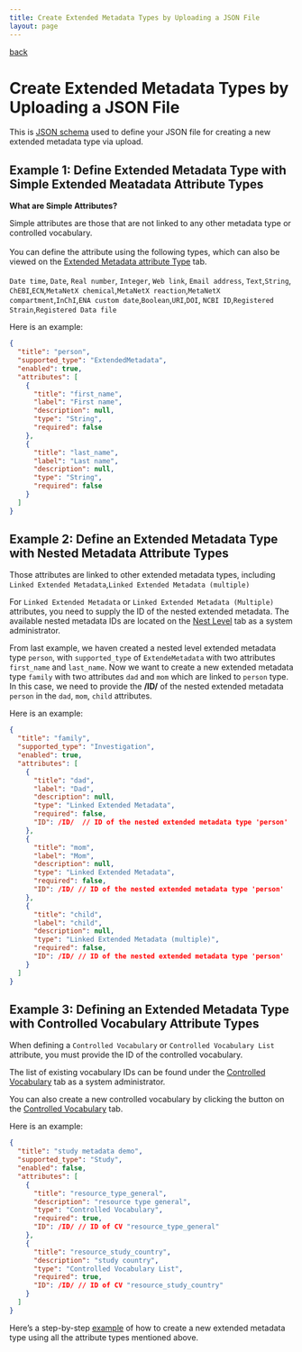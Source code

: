 ```yaml
---
title: Create Extended Metadata Types by Uploading a JSON File
layout: page
---
```


<a href="create-extended-metadata-type.md">back</a>

# Create Extended Metadata Types by Uploading a JSON File

This is [JSON schema](extended_metadata_type_schema.json) used to define your JSON file for creating a new extended metadata type via upload.

## Example 1: Define Extended Metadata Type with Simple Extended Meatadata Attribute Types

**What are Simple Attributes?**  <br>

    
Simple attributes are those that are not linked to any other metadata type or controlled vocabulary. <br>
<br>
You can define the attribute using the following types, which can also be viewed on the [Extended Metadata attribute Type](manage-extended-metadata-type.md/#4-extended-metadata-attribute-types-tab) tab.
<br><br>
`Date time`, `Date`, `Real number`, `Integer`, `Web link`, `Email address`, `Text`,`String`, `ChEBI`,`ECN`,`MetaNetX chemical`,`MetaNetX reaction`,`MetaNetX compartment`,`InChI`,`ENA custom date`,`Boolean`,`URI`,`DOI`, `NCBI ID`,`Registered Strain`,`Registered Data file` 

Here is an example:

```json
{
  "title": "person",
  "supported_type": "ExtendedMetadata",
  "enabled": true,
  "attributes": [
    {
      "title": "first_name",
      "label": "First name",
      "description": null,
      "type": "String",
      "required": false
    },
    {
      "title": "last_name",
      "label": "Last name",
      "description": null,
      "type": "String",
      "required": false
    }
  ]
}
```


## Example 2: Define an Extended Metadata Type with Nested Metadata Attribute Types

Those attributes are linked to other extended metadata types, including `Linked Extended Metadata`,`Linked Extended Metadata (multiple)`

For `Linked Extended Metadata` or `Linked Extended Metadata (Multiple)` attributes, you need to supply the ID of the nested extended metadata. The available nested metadata IDs are located on the [Nest Level](manage-extended-metadata-type.md/#2-nested-level-tab) tab as a system administrator.

From last example, we haven created a nested level extended metadata type `person`, with `supported_type` of `ExtendeMetadata` with two attributes `first_name` and `last_name`. Now we want to create a new extended metadata type `family` with two attributes `dad` and `mom` which are linked to `person` type. 
In this case, we need to provide the **/ID/**  of the nested extended metadata `person` in the `dad`, `mom`, `child` attributes.

Here is an example:

```json
{
  "title": "family",
  "supported_type": "Investigation",
  "enabled": true,
  "attributes": [
    {
      "title": "dad",
      "label": "Dad",
      "description": null,
      "type": "Linked Extended Metadata",
      "required": false,
      "ID": /ID/  // ID of the nested extended metadata type 'person'
    },
    {
      "title": "mom",
      "label": "Mom",
      "description": null,
      "type": "Linked Extended Metadata",
      "required": false,
      "ID": /ID/ // ID of the nested extended metadata type 'person'
    },
    {
      "title": "child",
      "label": "child",
      "description": null,
      "type": "Linked Extended Metadata (multiple)",
      "required": false,
      "ID": /ID/ // ID of the nested extended metadata type 'person'
    }
  ]
}
```

## Example 3: Defining an Extended Metadata Type with Controlled Vocabulary Attribute Types

When defining a `Controlled Vocabulary` or `Controlled Vocabulary List` attribute, you must provide the ID of the controlled vocabulary. 

The list of existing vocabulary IDs can be found under the [Controlled Vocabulary](manage-extended-metadata-type.md/#3-controlled-vocabularies-tab) tab as a system administrator. 

You can also create a new controlled vocabulary by clicking the button on the [Controlled Vocabulary](manage-extended-metadata-type.md/#3-controlled-vocabularies-tab) tab.

Here is an example:

```json
{
  "title": "study metadata demo",
  "supported_type": "Study",
  "enabled": false,
  "attributes": [
    {
      "title": "resource_type_general",
      "description": "resource type general",
      "type": "Controlled Vocabulary",
      "required": true,
      "ID": /ID/ // ID of CV "resource_type_general"
    },
    {
      "title": "resource_study_country",
      "description": "study country",
      "type": "Controlled Vocabulary List",
      "required": true,
      "ID": /ID/ // ID of CV "resource_study_country"
    }
  ]
}
```

Here’s a step-by-step [example](a-complete-example.md) of how to create a new extended metadata type using all the attribute types mentioned above.